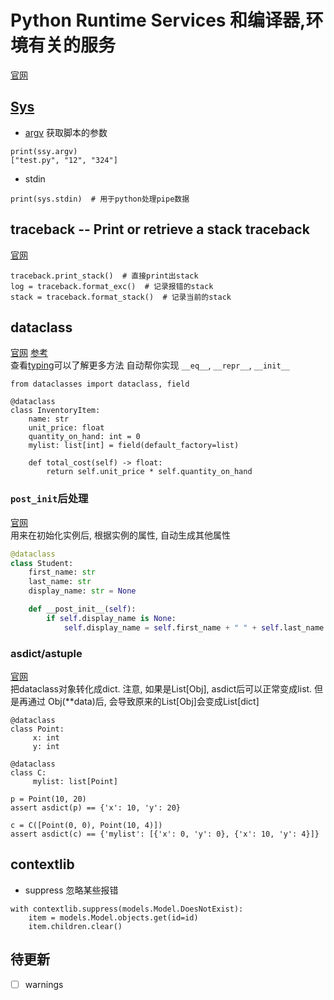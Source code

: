 # Python Runtime Services 和编译器,环境有关的服务
[官网](https://docs.python.org/3/library/python.html)

## [Sys](https://docs.python.org/3/library/sys.html)

* [argv](https://docs.python.org/3/library/sys.html#sys.argv)
获取脚本的参数
```
print(ssy.argv)
["test.py", "12", "324"]
```


* stdin
```
print(sys.stdin)  # 用于python处理pipe数据
```

## traceback -- Print or retrieve a stack traceback
[官网](https://docs.python.org/3/library/traceback.html)
```
traceback.print_stack()  # 直接print出stack
log = traceback.format_exc()  # 记录报错的stack
stack = traceback.format_stack()  # 记录当前的stack
```

## dataclass
[官网](https://docs.python.org/3/library/dataclasses.html)
[参考](https://zhuanlan.zhihu.com/p/59657729)  
查看[typing](./typing.md)可以了解更多方法
自动帮你实现 `__eq__`, `__repr__`, `__init__`

```
from dataclasses import dataclass, field

@dataclass
class InventoryItem:
    name: str
    unit_price: float
    quantity_on_hand: int = 0
    mylist: list[int] = field(default_factory=list)

    def total_cost(self) -> float:
        return self.unit_price * self.quantity_on_hand
```

### `post_init`后处理
[官网](https://docs.python.org/3/library/dataclasses.html#post-init-processing)  
用来在初始化实例后, 根据实例的属性, 自动生成其他属性  
```python
@dataclass
class Student:
    first_name: str
    last_name: str
    display_name: str = None

    def __post_init__(self):
        if self.display_name is None:
            self.display_name = self.first_name + " " + self.last_name
```

### asdict/astuple
[官网](https://docs.python.org/3/library/dataclasses.html#dataclasses.asdict)  
把dataclass对象转化成dict. 注意, 如果是List[Obj], asdict后可以正常变成list. 但是再通过
Obj(**data)后, 会导致原来的List[Obj]会变成List[dict]
```
@dataclass
class Point:
     x: int
     y: int

@dataclass
class C:
     mylist: list[Point]

p = Point(10, 20)
assert asdict(p) == {'x': 10, 'y': 20}

c = C([Point(0, 0), Point(10, 4)])
assert asdict(c) == {'mylist': [{'x': 0, 'y': 0}, {'x': 10, 'y': 4}]}
```

##  contextlib
* suppress
忽略某些报错
```
with contextlib.suppress(models.Model.DoesNotExist):
    item = models.Model.objects.get(id=id)
    item.children.clear()
```

## 待更新
* [ ] warnings
